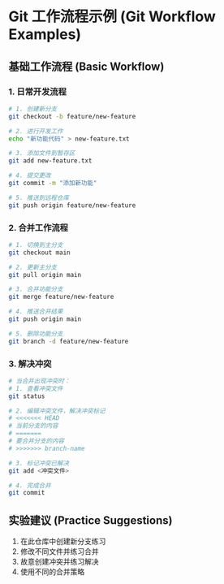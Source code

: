 # Git 工作流程示例 (Git Workflow Examples)

## 基础工作流程 (Basic Workflow)

### 1. 日常开发流程
```bash
# 1. 创建新分支
git checkout -b feature/new-feature

# 2. 进行开发工作
echo "新功能代码" > new-feature.txt

# 3. 添加文件到暂存区
git add new-feature.txt

# 4. 提交更改
git commit -m "添加新功能"

# 5. 推送到远程仓库
git push origin feature/new-feature
```

### 2. 合并工作流程
```bash
# 1. 切换到主分支
git checkout main

# 2. 更新主分支
git pull origin main

# 3. 合并功能分支
git merge feature/new-feature

# 4. 推送合并结果
git push origin main

# 5. 删除功能分支
git branch -d feature/new-feature
```

### 3. 解决冲突
```bash
# 当合并出现冲突时：
# 1. 查看冲突文件
git status

# 2. 编辑冲突文件，解决冲突标记
# <<<<<<< HEAD
# 当前分支的内容
# =======
# 要合并分支的内容
# >>>>>>> branch-name

# 3. 标记冲突已解决
git add <冲突文件>

# 4. 完成合并
git commit
```

## 实验建议 (Practice Suggestions)

1. 在此仓库中创建新分支练习
2. 修改不同文件并练习合并
3. 故意创建冲突并练习解决
4. 使用不同的合并策略